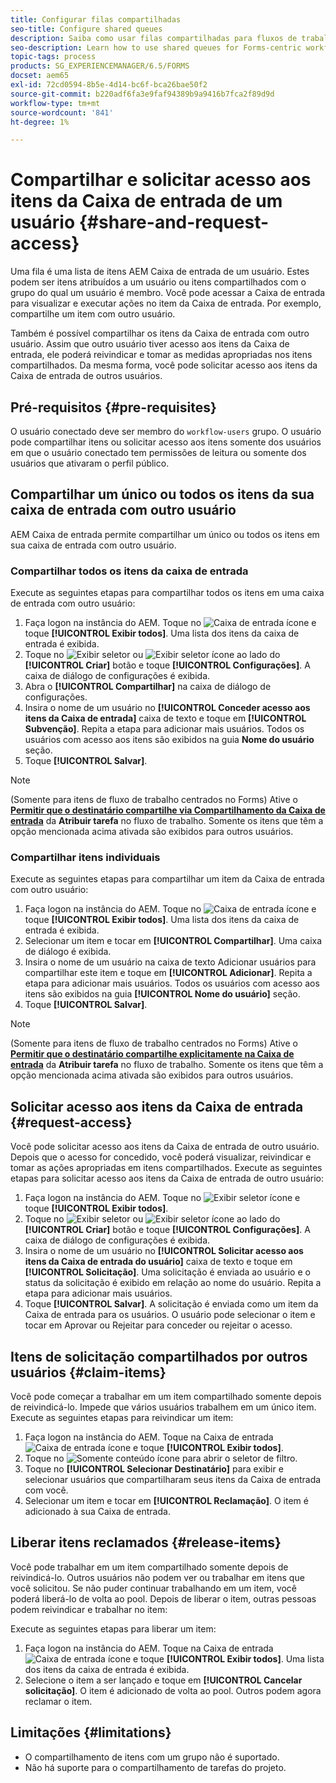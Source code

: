 ```yaml
---
title: Configurar filas compartilhadas
seo-title: Configure shared queues
description: Saiba como usar filas compartilhadas para fluxos de trabalho centrados no Forms no AEM Forms no OSGi.
seo-description: Learn how to use shared queues for Forms-centric workflows on AEM Forms on OSGi.
topic-tags: process
products: SG_EXPERIENCEMANAGER/6.5/FORMS
docset: aem65
exl-id: 72cd0594-8b5e-4d14-bc6f-bca26bae50f2
source-git-commit: b220adf6fa3e9faf94389b9a9416b7fca2f89d9d
workflow-type: tm+mt
source-wordcount: '841'
ht-degree: 1%

---
```


# Compartilhar e solicitar acesso aos itens da Caixa de entrada de um usuário {#share-and-request-access}

Uma fila é uma lista de itens AEM Caixa de entrada de um usuário. Estes podem ser itens atribuídos a um usuário ou itens compartilhados com o grupo do qual um usuário é membro. Você pode acessar a Caixa de entrada para visualizar e executar ações no item da Caixa de entrada. Por exemplo, compartilhe um item com outro usuário.

Também é possível compartilhar os itens da Caixa de entrada com outro usuário. Assim que outro usuário tiver acesso aos itens da Caixa de entrada, ele poderá reivindicar e tomar as medidas apropriadas nos itens compartilhados. Da mesma forma, você pode solicitar acesso aos itens da Caixa de entrada de outros usuários.

## Pré-requisitos {#pre-requisites}

O usuário conectado deve ser membro do `workflow-users` grupo. O usuário pode compartilhar itens ou solicitar acesso aos itens somente dos usuários em que o usuário conectado tem permissões de leitura ou somente dos usuários que ativaram o perfil público.

## Compartilhar um único ou todos os itens da sua caixa de entrada com outro usuário

AEM Caixa de entrada permite compartilhar um único ou todos os itens em sua caixa de entrada com outro usuário.

### Compartilhar todos os itens da caixa de entrada

Execute as seguintes etapas para compartilhar todos os itens em uma caixa de entrada com outro usuário:

1. Faça logon na instância do AEM. Toque no ![Caixa de entrada](assets/bell.svg) ícone e toque **[!UICONTROL Exibir todos]**. Uma lista dos itens da caixa de entrada é exibida.
1. Toque no ![Exibir seletor](assets/viewlist.svg) ou ![Exibir seletor](assets/calendar.svg) ícone ao lado do **[!UICONTROL Criar]** botão e toque **[!UICONTROL Configurações]**. A caixa de diálogo de configurações é exibida.
1. Abra o **[!UICONTROL Compartilhar]** na caixa de diálogo de configurações.
1. Insira o nome de um usuário no **[!UICONTROL Conceder acesso aos itens da Caixa de entrada]** caixa de texto e toque em **[!UICONTROL Subvenção]**. Repita a etapa para adicionar mais usuários. Todos os usuários com acesso aos itens são exibidos na guia **Nome do usuário** seção.
1. Toque **[!UICONTROL Salvar]**.

>[!NOTE]
>
>(Somente para itens de fluxo de trabalho centrados no Forms) Ative o **[Permitir que o destinatário compartilhe via Compartilhamento da Caixa de entrada](aem-forms-workflow-step-reference.md)** da **Atribuir tarefa** no fluxo de trabalho. Somente os itens que têm a opção mencionada acima ativada são exibidos para outros usuários.

### Compartilhar itens individuais

Execute as seguintes etapas para compartilhar um item da Caixa de entrada com outro usuário:

1. Faça logon na instância do AEM. Toque no ![Caixa de entrada](assets/bell.svg) ícone e toque **[!UICONTROL Exibir todos]**. Uma lista dos itens da caixa de entrada é exibida.
1. Selecionar um item e tocar em **[!UICONTROL Compartilhar]**. Uma caixa de diálogo é exibida.
1. Insira o nome de um usuário na caixa de texto Adicionar usuários para compartilhar este item e toque em **[!UICONTROL Adicionar]**. Repita a etapa para adicionar mais usuários. Todos os usuários com acesso aos itens são exibidos na guia **[!UICONTROL Nome do usuário]** seção.
1. Toque **[!UICONTROL Salvar]**.


>[!NOTE]
>
>(Somente para itens de fluxo de trabalho centrados no Forms) Ative o **[Permitir que o destinatário compartilhe explicitamente na Caixa de entrada](aem-forms-workflow-step-reference.md)** da **Atribuir tarefa** no fluxo de trabalho. Somente os itens que têm a opção mencionada acima ativada são exibidos para outros usuários.

## Solicitar acesso aos itens da Caixa de entrada {#request-access}

Você pode solicitar acesso aos itens da Caixa de entrada de outro usuário. Depois que o acesso for concedido, você poderá visualizar, reivindicar e tomar as ações apropriadas em itens compartilhados. Execute as seguintes etapas para solicitar acesso aos itens da Caixa de entrada de outro usuário:

1. Faça logon na instância do AEM. Toque no ![Exibir seletor](assets/bell.svg) ícone e toque **[!UICONTROL Exibir todos]**.
1. Toque no ![Exibir seletor](assets/viewlist.svg) ou ![Exibir seletor](assets/calendar.svg) ícone ao lado do **[!UICONTROL Criar]** botão e toque **[!UICONTROL Configurações]**. A caixa de diálogo de configurações é exibida.
1. Insira o nome de um usuário no **[!UICONTROL Solicitar acesso aos itens da Caixa de entrada do usuário]** caixa de texto e toque em **[!UICONTROL Solicitação]**. Uma solicitação é enviada ao usuário e o status da solicitação é exibido em relação ao nome do usuário. Repita a etapa para adicionar mais usuários.
1. Toque **[!UICONTROL Salvar]**. A solicitação é enviada como um item da Caixa de entrada para os usuários. O usuário pode selecionar o item e tocar em Aprovar ou Rejeitar para conceder ou rejeitar o acesso.


## Itens de solicitação compartilhados por outros usuários {#claim-items}

Você pode começar a trabalhar em um item compartilhado somente depois de reivindicá-lo. Impede que vários usuários trabalhem em um único item. Execute as seguintes etapas para reivindicar um item:

1. Faça logon na instância do AEM. Toque na Caixa de entrada ![Caixa de entrada](assets/bell.svg) ícone e toque **[!UICONTROL Exibir todos]**.
1. Toque no ![Somente conteúdo](assets/railleft.svg) ícone para abrir o seletor de filtro.
1. Toque no **[!UICONTROL Selecionar Destinatário]** para exibir e selecionar usuários que compartilharam seus itens da Caixa de entrada com você.
1. Selecionar um item e tocar em **[!UICONTROL Reclamação]**. O item é adicionado à sua Caixa de entrada.

## Liberar itens reclamados {#release-items}

Você pode trabalhar em um item compartilhado somente depois de reivindicá-lo. Outros usuários não podem ver ou trabalhar em itens que você solicitou. Se não puder continuar trabalhando em um item, você poderá liberá-lo de volta ao pool.   Depois de liberar o item, outras pessoas podem reivindicar e trabalhar no item:

Execute as seguintes etapas para liberar um item:

1. Faça logon na instância do AEM. Toque na Caixa de entrada ![Caixa de entrada](assets/bell.svg) ícone e toque **[!UICONTROL Exibir todos]**. Uma lista dos itens da caixa de entrada é exibida.
1. Selecione o item a ser lançado e toque em **[!UICONTROL Cancelar solicitação]**. O item é adicionado de volta ao pool. Outros podem agora reclamar o item.

## Limitações {#limitations}

* O compartilhamento de itens com um grupo não é suportado.
* Não há suporte para o compartilhamento de tarefas do projeto.
